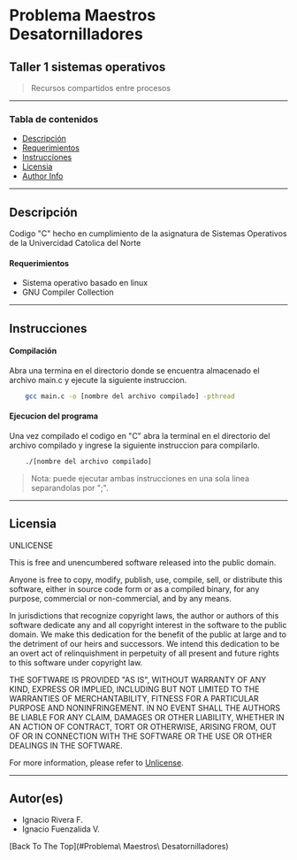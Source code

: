 # Problema Maestros Desatornilladores
## Taller 1 sistemas operativos
> Recursos compartidos entre procesos

---

### Tabla de contenidos


- [Descripción](#Descripción)
- [Requerimientos](#Requerimientos)
- [Instrucciones](#Instrucciones)
- [Licensia](#Licensia)
- [Author Info](#author-info)

---

## Descripción 

Codigo "C" hecho en cumplimiento de la asignatura de Sistemas Operativos de la Univercidad Catolica del Norte 

#### Requerimientos

- Sistema operativo basado en linux
- GNU Compiler Collection 


---

## Instrucciones
#### Compilación
Abra una termina en el directorio donde se encuentra almacenado el archivo main.c y 
ejecute la siguiente instruccion. 
```BASH
    gcc main.c -o [nombre del archivo compilado] -pthread
```
#### Ejecucion del programa
Una vez compilado el codigo en "C" abra la terminal en el directorio del archivo compilado 
y ingrese la siguiente instruccion para compilarlo.

```BASH
    ./[nombre del archivo compilado]
```
>Nota: puede ejecutar ambas instrucciones en una sola linea separandolas por ";".


---


## Licensia

UNLICENSE

This is free and unencumbered software released into the public domain.

Anyone is free to copy, modify, publish, use, compile, sell, or
distribute this software, either in source code form or as a compiled
binary, for any purpose, commercial or non-commercial, and by any
means.

In jurisdictions that recognize copyright laws, the author or authors
of this software dedicate any and all copyright interest in the
software to the public domain. We make this dedication for the benefit
of the public at large and to the detriment of our heirs and
successors. We intend this dedication to be an overt act of
relinquishment in perpetuity of all present and future rights to this
software under copyright law.

THE SOFTWARE IS PROVIDED "AS IS", WITHOUT WARRANTY OF ANY KIND,
EXPRESS OR IMPLIED, INCLUDING BUT NOT LIMITED TO THE WARRANTIES OF
MERCHANTABILITY, FITNESS FOR A PARTICULAR PURPOSE AND NONINFRINGEMENT.
IN NO EVENT SHALL THE AUTHORS BE LIABLE FOR ANY CLAIM, DAMAGES OR
OTHER LIABILITY, WHETHER IN AN ACTION OF CONTRACT, TORT OR OTHERWISE,
ARISING FROM, OUT OF OR IN CONNECTION WITH THE SOFTWARE OR THE USE OR
OTHER DEALINGS IN THE SOFTWARE.

For more information, please refer to [Unlicense](http://unlicense.org).



---

## Autor(es)

- Ignacio Rivera F. 
- Ignacio Fuenzalida V.

 [Back To The Top](#Problema\ Maestros\ Desatornilladores)
